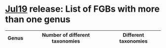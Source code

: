 # [Jul19](../README.md#taxonomic-genera-present-in-several-fgbs) release: List of FGBs with more than one genus
Genus | Number of different taxonomies | Different taxonomies
------------ | ------------- | -------------
